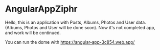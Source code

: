 # AngularAppZiphr

Hello, this is an application with Posts, Albums, Photos and User data. (Albums, Photos and User will be done soon).
Now it's not completed app, and work will be continued.

You can run the dome with https://angular-app-3c854.web.app/
